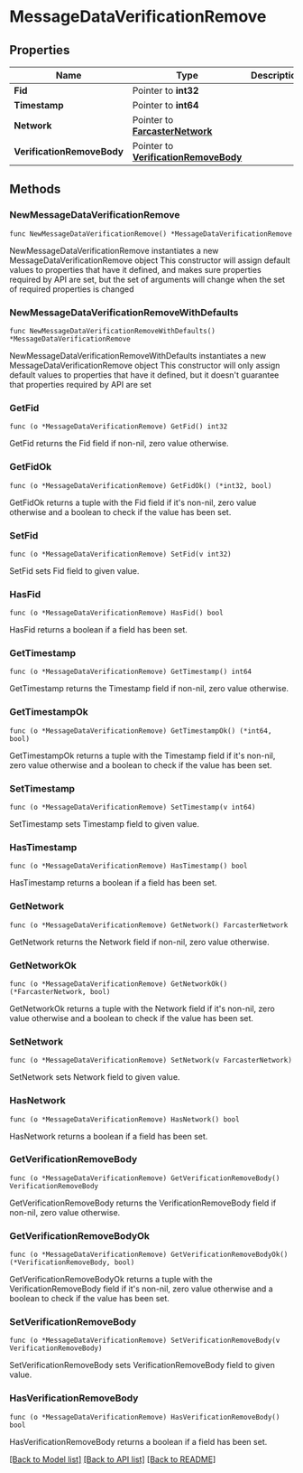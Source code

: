 # MessageDataVerificationRemove

## Properties

Name | Type | Description | Notes
------------ | ------------- | ------------- | -------------
**Fid** | Pointer to **int32** |  | [optional] 
**Timestamp** | Pointer to **int64** |  | [optional] 
**Network** | Pointer to [**FarcasterNetwork**](FarcasterNetwork.md) |  | [optional] [default to FARCASTERNETWORK_MAINNET]
**VerificationRemoveBody** | Pointer to [**VerificationRemoveBody**](VerificationRemoveBody.md) |  | [optional] 

## Methods

### NewMessageDataVerificationRemove

`func NewMessageDataVerificationRemove() *MessageDataVerificationRemove`

NewMessageDataVerificationRemove instantiates a new MessageDataVerificationRemove object
This constructor will assign default values to properties that have it defined,
and makes sure properties required by API are set, but the set of arguments
will change when the set of required properties is changed

### NewMessageDataVerificationRemoveWithDefaults

`func NewMessageDataVerificationRemoveWithDefaults() *MessageDataVerificationRemove`

NewMessageDataVerificationRemoveWithDefaults instantiates a new MessageDataVerificationRemove object
This constructor will only assign default values to properties that have it defined,
but it doesn't guarantee that properties required by API are set

### GetFid

`func (o *MessageDataVerificationRemove) GetFid() int32`

GetFid returns the Fid field if non-nil, zero value otherwise.

### GetFidOk

`func (o *MessageDataVerificationRemove) GetFidOk() (*int32, bool)`

GetFidOk returns a tuple with the Fid field if it's non-nil, zero value otherwise
and a boolean to check if the value has been set.

### SetFid

`func (o *MessageDataVerificationRemove) SetFid(v int32)`

SetFid sets Fid field to given value.

### HasFid

`func (o *MessageDataVerificationRemove) HasFid() bool`

HasFid returns a boolean if a field has been set.

### GetTimestamp

`func (o *MessageDataVerificationRemove) GetTimestamp() int64`

GetTimestamp returns the Timestamp field if non-nil, zero value otherwise.

### GetTimestampOk

`func (o *MessageDataVerificationRemove) GetTimestampOk() (*int64, bool)`

GetTimestampOk returns a tuple with the Timestamp field if it's non-nil, zero value otherwise
and a boolean to check if the value has been set.

### SetTimestamp

`func (o *MessageDataVerificationRemove) SetTimestamp(v int64)`

SetTimestamp sets Timestamp field to given value.

### HasTimestamp

`func (o *MessageDataVerificationRemove) HasTimestamp() bool`

HasTimestamp returns a boolean if a field has been set.

### GetNetwork

`func (o *MessageDataVerificationRemove) GetNetwork() FarcasterNetwork`

GetNetwork returns the Network field if non-nil, zero value otherwise.

### GetNetworkOk

`func (o *MessageDataVerificationRemove) GetNetworkOk() (*FarcasterNetwork, bool)`

GetNetworkOk returns a tuple with the Network field if it's non-nil, zero value otherwise
and a boolean to check if the value has been set.

### SetNetwork

`func (o *MessageDataVerificationRemove) SetNetwork(v FarcasterNetwork)`

SetNetwork sets Network field to given value.

### HasNetwork

`func (o *MessageDataVerificationRemove) HasNetwork() bool`

HasNetwork returns a boolean if a field has been set.

### GetVerificationRemoveBody

`func (o *MessageDataVerificationRemove) GetVerificationRemoveBody() VerificationRemoveBody`

GetVerificationRemoveBody returns the VerificationRemoveBody field if non-nil, zero value otherwise.

### GetVerificationRemoveBodyOk

`func (o *MessageDataVerificationRemove) GetVerificationRemoveBodyOk() (*VerificationRemoveBody, bool)`

GetVerificationRemoveBodyOk returns a tuple with the VerificationRemoveBody field if it's non-nil, zero value otherwise
and a boolean to check if the value has been set.

### SetVerificationRemoveBody

`func (o *MessageDataVerificationRemove) SetVerificationRemoveBody(v VerificationRemoveBody)`

SetVerificationRemoveBody sets VerificationRemoveBody field to given value.

### HasVerificationRemoveBody

`func (o *MessageDataVerificationRemove) HasVerificationRemoveBody() bool`

HasVerificationRemoveBody returns a boolean if a field has been set.


[[Back to Model list]](../README.md#documentation-for-models) [[Back to API list]](../README.md#documentation-for-api-endpoints) [[Back to README]](../README.md)


